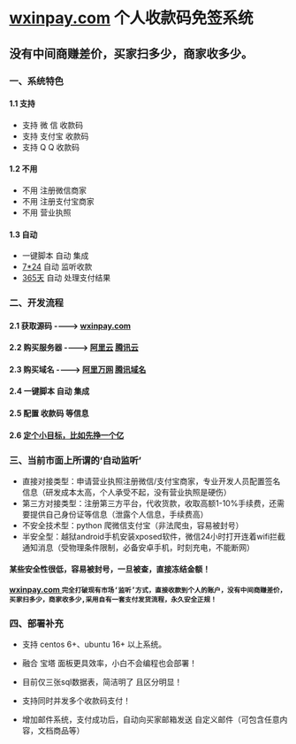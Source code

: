 # [wxinpay.com](http://www.wxinpay.com) 个人收款码免签系统

## 没有中间商赚差价，买家扫多少，商家收多少。

### 一、系统特色

#### 1.1  支持

* 支持 微  信 收款码
* 支持 支付宝 收款码
* 支持 Q   Q 收款码

#### 1.2  不用

* 不用 注册微信商家
* 不用 注册支付宝商家
* 不用 营业执照

#### 1.3  自动

* 一键脚本 自动 集成
* [7*24](https://github.com/wxinpay/wxinpay)   自动 监听收款
* [365天](https://github.com/wxinpay/wxinpay) 自动 处理支付结果

### 二、开发流程

#### 2.1 获取源码 ----> [wxinpay.com](http://www.wxinpay.com)

#### 2.2 购买服务器 ----> [阿里云](http://www.aliyun.com) [腾讯云](http://cloud.tencent.com)

#### 2.3 购买域名  ----> [阿里万网](https://wanwang.aliyun.com) [腾讯域名](https://dnspod.cloud.tencent.com/)

#### 2.4 一键脚本 自动 集成

#### 2.5 配置 收款码 等信息

#### 2.6 [定个小目标，比如先挣一个亿](http://www.wxinpay.com) 

### 三、当前市面上所谓的‘自动监听’

* 直接对接类型：申请营业执照注册微信/支付宝商家，专业开发人员配置签名信息（研发成本太高，个人承受不起，没有营业执照是硬伤）
* 第三方对接类型：注册第三方平台，代收货款，收取高额1-10%手续费，还需要提供自己身份证等信息（泄露个人信息，手续费高）
* 不安全技术型：python 爬微信支付宝（非法爬虫，容易被封号）
* 半安全型：越狱android手机安装xposed软件，微信24小时打开连着wifi拦截通知消息（受物理条件限制，必备安卓手机，时刻充电，不能断网）

#### 某些安全性很低，容易被封号，一旦被查，直接冻结金额！

**[   wxinpay.com   ](http://www.wxinpay.com)    `完全打破现有市场‘监听’方式，直接收款到个人的账户，没有中间商赚差价，买家扫多少，商家收多少,采用自有一套支付发货流程，永久安全正规！`**

### 四、部署补充

* 支持 centos 6+、ubuntu 16+ 以上系统。

* 融合 宝塔 面板更具效率，小白不会编程也会部署！

* 目前仅三张sql数据表，简洁明了 且区分明显！

* 支持同时并发多个收款码支付！

* 增加邮件系统，支付成功后，自动向买家邮箱发送 自定义邮件（可包含任意内容，文档商品等）


